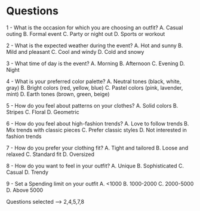# Questions
1 - What is the occasion for which you are choosing an outfit?
A. Casual outing
B. Formal event
C. Party or night out
D. Sports or workout

2 - What is the expected weather during the event?
A. Hot and sunny
B. Mild and pleasant
C. Cool and windy
D. Cold and snowy

3 - What time of day is the event?
A. Morning
B. Afternoon
C. Evening
D. Night

4 - What is your preferred color palette?
A. Neutral tones (black, white, gray)
B. Bright colors (red, yellow, blue)
C. Pastel colors (pink, lavender, mint)
D. Earth tones (brown, green, beige)

5 - How do you feel about patterns on your clothes?
A. Solid colors
B. Stripes
C. Floral
D. Geometric


6 - How do you feel about high-fashion trends?
A. Love to follow trends
B. Mix trends with classic pieces
C. Prefer classic styles
D. Not interested in fashion trends

7 - How do you prefer your clothing fit?
A. Tight and tailored
B. Loose and relaxed
C. Standard fit
D. Oversized




8 - How do you want to feel in your outfit?
A. Unique
B. Sophisticated
C. Casual
D. Trendy

9 - Set a Spending limit on your outfit
A. <1000
B. 1000-2000
C. 2000-5000
D. Above 5000


Questions selected --> 2,4,5,7,8




